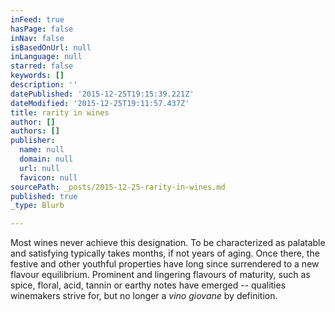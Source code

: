 ```yaml
---
inFeed: true
hasPage: false
inNav: false
isBasedOnUrl: null
inLanguage: null
starred: false
keywords: []
description: ''
datePublished: '2015-12-25T19:15:39.221Z'
dateModified: '2015-12-25T19:11:57.437Z'
title: rarity in wines
author: []
authors: []
publisher:
  name: null
  domain: null
  url: null
  favicon: null
sourcePath: _posts/2015-12-25-rarity-in-wines.md
published: true
_type: Blurb

---
```

Most wines never achieve this designation.  To be characterized as palatable and satisfying typically takes months, if not years of aging.  Once there, the festive and other youthful properties have long since surrendered to a new flavour equilibrium.  Prominent and lingering flavours of maturity, such as spice, floral, acid, tannin or earthy notes have emerged -- qualities winemakers strive for, but no longer a _vino giovane_ by definition.